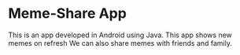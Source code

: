 # Meme-Share App
This is an app developed in Android using Java.
This app shows new memes on refresh
We can also share memes with friends and family.
